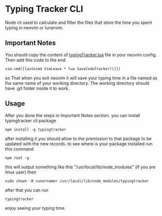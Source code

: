 # Typing Tracker CLI
Node cli used to calculate and filter the files that store the time you spent typing in neovim or lunarvim.

## Important Notes
You should copy the content of [typingTracker.lua](https://github.com/ht3aa/neovimConfig/blob/main/lua/extra/typingTracker.lua) file in your neovim config.
Then add this code to the end
```
vim.cmd([[autocmd VimLeave * lua SaveCodeTracker()]])
```
so That when you exit neovim it will save your typing time in a file named as the same name of your working directory.
The working directory should have .git folder inside it to work.

## Usage
After you done the steps in Important Notes section. you can install typingtracker cli package

```
npm install -g typingtracker
```

after installing it you should allow to the premission to that package to be updated with the new records.
to see where is your package installed run this command

```
npm root -g
```
this will output something like this "/usr/local/lib/node_modules" (if you are linux user) then


```
sudo chown -R <username> /usr/local/lib/node_modules/typingtracker
```

after that you can run 
```
typingtracker
```
enjoy seeing your typing time.
